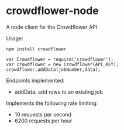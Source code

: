 # crowdflower-node
A node client for the Crowdflower API

Usage:

``npm install crowdflower``

```
var Crowdflower = require('crowdflower');
var crowdflower = new Crowdflower(API_KEY);
crowdflower.addData(jobNumber,data);
```

Endpoints implemented:

* addData: add rows to an existing job

Implements the following rate limiting:

* 10 requests per second
* 6200 requests per hour